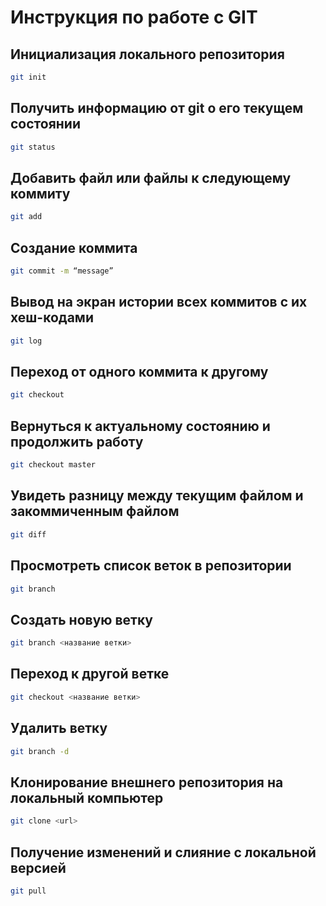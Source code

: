 # Инструкция по работе с GIT

## Инициализация локального репозитория

```sh
git init
```

## Получить информацию от git о его текущем состоянии

```sh
git status
```

## Добавить файл или файлы к следующему коммиту

```sh
git add
```

## Создание коммита

```sh
git commit -m “message”
```

## Вывод на экран истории всех коммитов с их хеш-кодами

```sh
git log
```

## Переход от одного коммита к другому

```sh
git checkout
```

## Вернуться к актуальному состоянию и продолжить работу

```sh
git checkout master
```
## Увидеть разницу между текущим файлом и закоммиченным файлом

```sh
git diff
```

## Просмотреть список веток в репозитории

```sh
git branch
```

## Создать новую ветку

```sh
git branch <название ветки>
```

## Переход к другой ветке

```sh
git checkout <название ветки>
```

## Удалить ветку

```sh
git branch -d
```

## Клонирование     внешнего репозитория на локальный компьютер

```sh
git clone <url>
```

## Получение изменений и слияние с локальной версией

```sh
git pull
```
